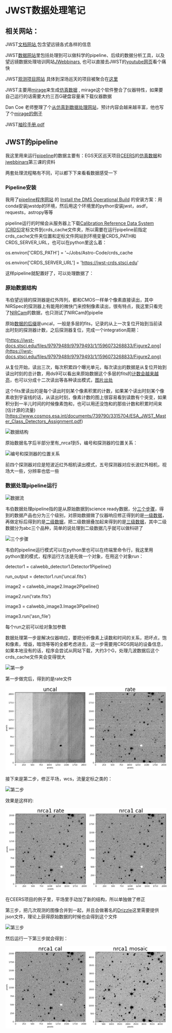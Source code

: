 # JWST数据处理笔记

## 相关网站：

JWST[文档网站](https://jwst-docs.stsci.edu/),包含望远镜各式各样的信息

JWST[数据网站](https://www.stsci.edu/jwst/science-execution/data-analysis-toolbox)里包括处理到可以做科学的pipeline、后续的数据分析工具，以及望远镜数据处理培训网站[JWebbinars](https://www.stsci.edu/jwst/science-execution/jwebbinars), 也可以直接去JWST的[youtube网页](https://www.youtube.com/c/JWSTObserver)看个痛快

JWST[观测项目网站](https://www.stsci.edu/jwst/science-execution/approved-programs) 具体到深场巡天的项目被聚合在[这里](http://www.iap.fr/jwst-edls/fields.html)

JWST主要用[mirage](https://github.com/spacetelescope/mirage)来生成[仿真数据](https://www.stsci.edu/jwst/science-planning/proposal-planning-toolbox/simulated-data) , mirage这个软件整合了仪器特性，如果要自己运行的话需要大约三百G硬盘容量来下载仪器数据

Dan Coe 老师整理了个[从仿真到数据处理网站](https://www.dancoe.space/jwst/simulations)，预计内容会越来越丰富，他也写了个[mirage的例子](https://github.com/dancoe/mirage)

JWST[袖珍手册.pdf](https://www.stsci.edu/files/live/sites/www/files/home/jwst/instrumentation/_documents/jwst-pocket-guide.pdf)

## JWST的pipeline

我这里用来运行[pipeline](https://github.com/spacetelescope/jwst)的数据主要有：EGS天区巡天项目[CEERS](https://ceers.github.io/releases.html)的[仿真数据](https://web.corral.tacc.utexas.edu/ceersdata/)和[jwebbinars](https://www.stsci.edu/jwst/science-execution/jwebbinars)第三课的资料

两套处理流程略有不同，可以都下下来看看数据感受一下

### Pipeline安装

我用了[pipeline程序网站](https://github.com/spacetelescope/jwst) 的 [Install the DMS Operational Build](https://github.com/spacetelescope/jwst#installing-a-dms-operational-build) 的安装方案：用conda安装jwstdp的环境，然后用这个环境里的python安装jwst，asdf，requests，astropy等等

pipeline运行的时候会从服务器上下载[Calibration Reference Data System (CRDS)](https://jwst-crds.stsci.edu/)定标文件到crds_cache文件夹，所以需要在运行pipeline前指定crds_cache文件夹位置和定标文件网站到环境变量CRDS_PATH和CRDS_SERVER_URL，也可以在python里这么着：

 os.environ['CRDS_PATH'] = '~/Jobs/Astro-Code/crds_cache

 os.environ['CRDS_SERVER_URL'] = 'https://jwst-crds.stsci.edu'

这样pipeline就配置好了，可以处理数据了：

### 原始数据结构

韦伯望远镜的探测器是红外阵列，都和CMOS一样单个像素直接读出，其中NIRSpec的探测器上有能用的微快门来控制像素读出，很有特点，我这里只看完了[NIRCam](https://jwst-docs.stsci.edu/jwst-near-infrared-camera)的数据，也只测试了NIRCam的pipelie

原始[数据的后缀](https://jwst-pipeline.readthedocs.io/en/latest/jwst/introduction.html#reference-files)是uncal，一般是多层的fits，记录的从上一次复位开始到当前读出时刻的探测器计数，之后探测器复位，完成一个integration周期：

![https://jwst-docs.stsci.edu/files/97979489/97979493/1/1596073268833/Figure2.png](https://jwst-docs.stsci.edu/files/97979489/97979493/1/1596073268833/Figure2.png)

从复位开始，读出三次，每次积累四个曝光单元，每次读出的数据是从复位开始到读出时刻的总计数，用ds9可以看出来原始数据这个多层的fits的[计数会越来越亮](https://jwst-docs.stsci.edu/understanding-exposure-times)，也可以分成十二次读出等各种读出模式，[图片出处](https://jwst-docs.stsci.edu/jwst-near-infrared-spectrograph/nirspec-instrumentation/nirspec-detectors/nirspec-detector-readout)

这个fits里读出的是每个读出时刻某个像素积累的计数，如果某个读出时刻某个像素收到宇宙线的话，从读出时刻，像素计数的图上很容易看到读数有个突变，如果积分到一半儿时间的时候像素饱和，也可以用还没饱和的那些计数和积累时间来[估计源的流量)[https://www.cosmos.esa.int/documents/739790/3315704/ESA_JWST_Master_Class_Detectors_Assignment.pdf)

![数据结构](https://jwst-docs.stsci.edu/files/115769825/115769829/1/1619663725399/Data_cube.png)

原始数据名字后半部分里有_nrca1到5，编号和探测器的位置关系：

![编号和探测器的位置关系](https://jwst-docs.stsci.edu/files/97978207/97978216/1/1596073158761/NIRCam+detectors+FOV.png)

前四个探测器对应是短波近红外相机读出模式，五号探测器对应长波红外相机，视场大一些，分辨率也低一些

### 数据处理pipeline运行

![数据流](https://jwst-docs.stsci.edu/files/115769825/115769826/1/1619663725333/JWST_calibration_flow-fixed.png)

韦伯数据处理pipeline指的是从原始数据到science ready数据，分[三个步骤](https://jwst-docs.stsci.edu/jwst-science-calibration-pipeline-overview/stages-of-jwst-data-processing)，得到的数据产品也分为三个级别，对原始数据做了仪器响应修正得到的是[一级数据](https://jwst-docs.stsci.edu/jwst-science-calibration-pipeline-overview/stages-of-jwst-data-processing/calwebb_detector1)，再做定标后得到的是[二级数据](https://jwst-docs.stsci.edu/jwst-science-calibration-pipeline-overview/stages-of-jwst-data-processing/calwebb_image2)，把二级数据叠加起来得到的是[三级数据](https://jwst-docs.stsci.edu/jwst-science-calibration-pipeline-overview/stages-of-jwst-data-processing/calwebb_image3)，其中二级数据分为abc三个品种，简单的说处理到二级数据几乎就可以做科研了

![三个步骤](https://jwst-docs.stsci.edu/files/97980350/97980351/1/1596073343762/JWST_pipeline_structure.png)

韦伯的pipeline运行模式可以在python里也可以在终端里命令行，我这里用python里的模式，程序运行方法是先做一个对象，在用这个对象run：

detector1 = calwebb_detector1.Detector1Pipeline()

run_output = detector1.run(‘uncal.fits’)

image2 = calwebb_image2.Image2Pipeline()

image2.run(‘rate.fits’)

image3 = calwebb_image3.Image3Pipeline()

image3.run(‘asn_file’)

每个run之前可以给对象加参数

数据处理第一步是解决仪器响应，要把分析像素上读数和时间的关系，把坏点，饱和像素，增益，暗场等等的全都考虑进去，这一步需要用CRDS网站的设备信息，如果本地没有的话，程序会尝试从网站下载，大约3个G，处理几波数据后这个crds_cache文件夹会变得很大

![第一步](https://jwst-docs.stsci.edu/files/97980352/97980353/2/1613499228405/CALWEBB_DETECTOR1.png)

第一步做完后，得到的是rate文件

![stage1](https://github.com/chengchengcode/jwst-pipeline-note/blob/main/figures/stage1.png)

接下来是第二步，修正平场，wcs，流量定标之类的：

![第二步](https://jwst-docs.stsci.edu/files/97980355/97980356/1/1596073344709/CALWEBB_IMAGE2.png)

效果是这样的:

![stage2](https://github.com/chengchengcode/jwst-pipeline-note/blob/main/figures/stage2.png)

在CEERS项目的例子里，平场里手动加了新的结构，所以单独做了修正

第三步，把几次观测的图像合并到一起，并且会做著名的[Drizzle](https://drizzlepac.readthedocs.io/en/latest/astrodrizzle.html)这里需要提供json文件，理论上获得原始数据的时候也会得到这个文件

![第三步](https://jwst-docs.stsci.edu/files/97980367/97980368/2/1613499229973/CALWEBB_IMAGE3.png)

然后运行一下第三步就会得到：

![stage3](https://github.com/chengchengcode/jwst-pipeline-note/blob/main/figures/stage3.png)
